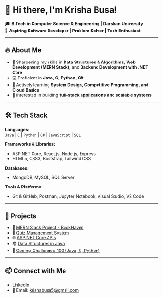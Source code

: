 # 👋 Hi there, I'm Krisha Busa!

🎓 **B.Tech in Computer Science & Engineering | Darshan University**  
🚀 **Aspiring Software Developer | Problem Solver | Tech Enthusiast**

---

## 🔥 About Me
- 📌 Sharpening my skills in **Data Structures & Algorithms**, **Web Development (MERN Stack)**, and **Backend Development with .NET Core**
- 💻 Proficient in **Java, C, Python, C#**
- 🎯 Actively learning **System Design, Competitive Programming, and Cloud Basics**
- 🎨 Interested in building **full-stack applications and scalable systems**

---

## 🛠️ Tech Stack
**Languages:**  
`Java` | `C` | `Python` | `C#` | `JavaScript` | `SQL`

**Frameworks & Libraries:**  
- ASP.NET Core, React.js, Node.js, Express
- HTML5, CSS3, Bootstrap, Tailwind CSS

**Databases:**  
- MongoDB, MySQL, SQL Server

**Tools & Platforms:**  
- Git & GitHub, Postman, Jupyter Notebook, Visual Studio, VS Code

---

## 🚀 Projects
- 🧩 [MERN Stack Project - BookHaven](https://github.com/Krisha84/MERN-Stack-Project)
- 🎯 [Quiz Management System](https://github.com/Krisha84/Quiz-Management-System)
- 🌐 [ASP.NET Core APIs](https://github.com/Krisha84/ASP.NET-Core)
- 📚 [Data Structures in Java](https://github.com/Krisha84/Data-Structure)
- 🚀 [Coding-Challenges-100 (Java, C, Python)](https://github.com/Krisha84/Coding-Challenges-100)

---

## 📫 Connect with Me
- [LinkedIn](https://www.linkedin.com/in/krisha-busa-6966352a6)
- 📧 Email: krishabusa5@gmail.com
